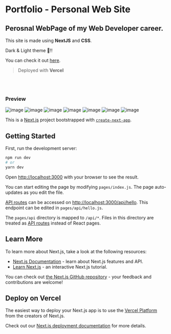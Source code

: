 # Portfolio - Personal Web Site

## Perosnal WebPage of my Web Developer career.

This site is made using <b>NextJS</b> and <b>CSS</b>.

Dark & Light theme 🎨!!


You can check it out [here](https://benjaminpuricelli.vercel.app).

> Deployed with <b>Vercel</b>

<br></br>
### Preview
![image](https://user-images.githubusercontent.com/89944815/160028245-40e35046-8650-40b1-a1f3-3886e90ae242.png)
![image](https://user-images.githubusercontent.com/89944815/160028254-e75f91a5-7a4b-43ab-a8f4-4af6c622854d.png)
![image](https://user-images.githubusercontent.com/89944815/160028289-183a0fcf-111a-477e-9167-f54ee6c70e4d.png)
![image](https://user-images.githubusercontent.com/89944815/160028314-5e0cb6c4-2c84-4f93-878b-900518a0e89e.png)
![image](https://user-images.githubusercontent.com/89944815/160028337-f8e7cda5-9a7a-450a-a603-0a7f29a794c0.png)
![image](https://user-images.githubusercontent.com/89944815/160028387-7f7e9e2b-44ee-40d9-b2f3-beadb2e92936.png)
![image](https://user-images.githubusercontent.com/89944815/160028416-bedd52de-a85b-4b72-a079-6297a70ae90b.png)




This is a [Next.js](https://nextjs.org/) project bootstrapped with [`create-next-app`](https://github.com/vercel/next.js/tree/canary/packages/create-next-app).

## Getting Started

First, run the development server:

```bash
npm run dev
# or
yarn dev
```

Open [http://localhost:3000](http://localhost:3000) with your browser to see the result.

You can start editing the page by modifying `pages/index.js`. The page auto-updates as you edit the file.

[API routes](https://nextjs.org/docs/api-routes/introduction) can be accessed on [http://localhost:3000/api/hello](http://localhost:3000/api/hello). This endpoint can be edited in `pages/api/hello.js`.

The `pages/api` directory is mapped to `/api/*`. Files in this directory are treated as [API routes](https://nextjs.org/docs/api-routes/introduction) instead of React pages.

## Learn More

To learn more about Next.js, take a look at the following resources:

- [Next.js Documentation](https://nextjs.org/docs) - learn about Next.js features and API.
- [Learn Next.js](https://nextjs.org/learn) - an interactive Next.js tutorial.

You can check out [the Next.js GitHub repository](https://github.com/vercel/next.js/) - your feedback and contributions are welcome!

## Deploy on Vercel

The easiest way to deploy your Next.js app is to use the [Vercel Platform](https://vercel.com/new?utm_medium=default-template&filter=next.js&utm_source=create-next-app&utm_campaign=create-next-app-readme) from the creators of Next.js.

Check out our [Next.js deployment documentation](https://nextjs.org/docs/deployment) for more details.
